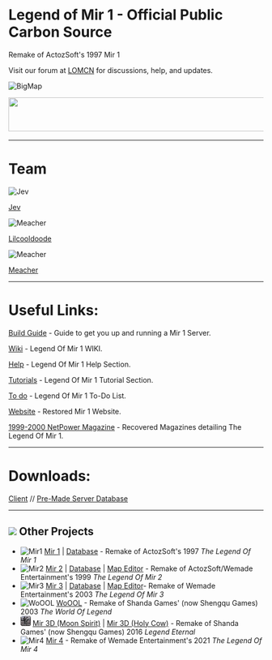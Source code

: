 # Legend of Mir 1 - Official Public Carbon Source

Remake of ActozSoft's 1997 Mir 1

Visit our forum at [LOMCN](https://www.lomcn.net/forum/forums/mir1/) for discussions, help, and updates.

![BigMap](https://github.com/user-attachments/assets/05efef34-a316-4b8e-bd96-ccbd34ec2927)
<p align="center">
  <img width="800" height="67" src="https://www.mirfiles.com/resources/mir2/users/Jev/Mir1/Wiki/Mir1Banner.gif">
</p>

---

# Team
<img src="https://c.tenor.com/7_KRHOBcSnEAAAAC/tenor.gif" alt="Jev" width="96" height="96">

[Jev](https://www.lomcn.net/forum/members/jev.29880/)

<img src="https://www.lomcn.net/forum/data/avatars/l/0/940.jpg" alt="Meacher" width="96" height="96">

[Lilcooldoode](https://www.lomcn.net/forum/members/lilcooldoode.940/)

<img src="https://media0.giphy.com/media/aqFRBqGjnznd6/200w.gif?cid=6c09b952wuk8b08io9qjladlzo7ru8dtnbyt82ll1m3pzaxd&ep=v1_gifs_search&rid=200w.gif&ct=g" alt="Meacher" width="96" height="96">

[Meacher](https://www.lomcn.net/forum/members/meacher.3993/)

---

# Useful Links:

[Build Guide](https://www.lomcn.net/forum/threads/carbon-source-files-downloads-build-guide.111603/) - Guide to get you up and running a Mir 1 Server.

[Wiki](https://www.lomcn.net/wiki/index.php/Carbon) - Legend Of Mir 1 WIKI.

[Help](https://www.lomcn.net/forum/forums/carbon-help.842/) - Legend Of Mir 1 Help Section.

[Tutorials](https://www.lomcn.net/forum/forums/carbon-tutorials.839/) - Legend Of Mir 1 Tutorial Section.

[To do](https://www.lomcn.net/forum/threads/mir-1-to-do-list.112140/) - Legend Of Mir 1 To-Do List.

[Website](https://thelegendofmir.uk/mir1/) - Restored Mir 1 Website.

[1999-2000 NetPower Magazine](https://thelegendofmir.uk/mir1/mag) - Recovered Magazines detailing The Legend Of Mir 1.

---

# Downloads:

[Client](https://github.com/JevLOMCN/mir1/releases) // [Pre-Made Server Database](https://github.com/Suprcode/Carbon.Database)

---

## <img src="https://mirfiles.co.uk/resources/mir2/users/Jev/favicon.png" width="20"> Other Projects

- <img src="https://github.com/JevLOMCN/mir4/blob/main/Tools/icons/mir1.png" alt="Mir1" width="20"/> [Mir 1](https://github.com/JevLOMCN/mir1/) | [Database](https://github.com/Suprcode/Carbon.Database) - Remake of ActozSoft's 1997 _The Legend Of Mir 1_
- <img src="https://github.com/JevLOMCN/mir4/blob/main/Tools/icons/mir2.png" alt="Mir2" width="20"/> [Mir 2](https://github.com/Suprcode/Crystal) | [Database](https://github.com/Suprcode/Crystal.Database) | [Map Editor](https://github.com/Suprcode/Crystal.MapEditor) - Remake of ActozSoft/Wemade Entertainment's 1999 _The Legend Of Mir 2_
- <img src="https://github.com/JevLOMCN/mir4/blob/main/Tools/icons/mir3.png" alt="Mir3" width="20"/> [Mir 3](https://github.com/Suprcode/Zircon) | [Database](https://mirfiles.com/resources/mir3/zircon/Database.7z) | [Map Editor](https://www.lomcn.net/forum/threads/map-editor.109317/)- Remake of Wemade Entertainment's 2003 _The Legend Of Mir 3_
- <img src="https://github.com/JevLOMCN/mir4/blob/main/Tools/icons/woool.png" alt="WoOOL" width="20"/> [WoOOL](https://www.lomcn.net/forum/forums/woool-development-project-onyx.857/) - Remake of Shanda Games' (now Shengqu Games) 2003 _The World Of Legend_
- <img src="https://github.com/JevLOMCN/mir4/blob/main/Tools/icons/mir3d.png" alt="Mir3D" width="20"/> [Mir 3D (Moon Spirit)](https://github.com/mir-ethernity/mir-eternal) | [Mir 3D (Holy Cow)](https://github.com/JevLOMCN/Legend-Eternal-Mir3D) - Remake of Shanda Games' (now Shengqu Games) 2016 _Legend Eternal_
- <img src="https://github.com/JevLOMCN/mir4/blob/main/Tools/icons/mir4.png" alt="Mir4" width="20"/> [Mir 4](https://github.com/JevLOMCN/mir4) - Remake of Wemade Entertainment's 2021 _The Legend Of Mir 4_